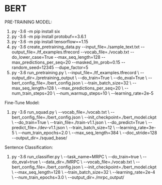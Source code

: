 # BERT

PRE-TRAINING MODEL:

1) py -3.6 -m pip install six 
2) py -3.6 -m pip install protobuf==3.6.1
3) py -3.6 -m pip install tensorflow==1.15
4) py -3.6 create_pretraining_data.py --input_file=./sample_text.txt --output_file=./tf_examples.tfrecord --vocab_file=./vocab.txt --do_lower_case=True  --max_seq_length=128 --max_predictions_per_seq=20 --masked_lm_prob=0.15 --random_seed=12345 --dupe_factor=5
5) py -3.6 run_pretraining.py \ --input_file=./tf_examples.tfrecord \ --output_dir=./pretraining_output \ --do_train=True \ --do_eval=True \ --bert_config_file=./bert_config.json \ --train_batch_size=32 \ --max_seq_length=128 \ --max_predictions_per_seq=20 \ --num_train_steps=20 \ --num_warmup_steps=10 \ --learning_rate=2e-5           

Fine-Tune Model:
1) py -3.6 run_squad.py \ --vocab_file=./vocab.txt \ --bert_config_file=./bert_config.json \  --init_checkpoint=./bert_model.ckpt \ --do_train=True \ --train_file=./train-v1.1.json \ --do_predict=True \ --predict_file=./dev-v1.1.json \  --train_batch_size=12 \ --learning_rate=3e-5 \  --num_train_epochs=2.0 \ --max_seq_length=384 \ --doc_stride=128 \
 --output_dir=./squad_base/  

Sentence Classification:
1) py -3.6 run_classifier.py \ --task_name=MRPC \ --do_train=true \ --do_eval=true \ --data_dir=./MRPC \ --vocab_file=./vocab.txt \ --bert_config_file=./bert_config.json \ --init_checkpoint=./bert_model.ckpt \ --max_seq_length=128 \ --train_batch_size=32 \ --learning_rate=2e-4 \ --num_train_epochs=3.0 \ --output_dir=./mrpc_output/                                                                                    
